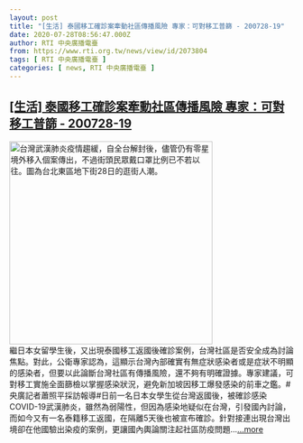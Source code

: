 ```yaml
---
layout: post
title: "[生活] 泰國移工確診案牽動社區傳播風險 專家：可對移工普篩 - 200728-19"
date: 2020-07-28T08:56:47.000Z
author: RTI 中央廣播電臺
from: https://www.rti.org.tw/news/view/id/2073804
tags: [ RTI 中央廣播電臺 ]
categories: [ news, RTI 中央廣播電臺 ]
---
```

<!--1595926607000-->
[[生活] 泰國移工確診案牽動社區傳播風險 專家：可對移工普篩 - 200728-19](https://www.rti.org.tw/news/view/id/2073804)
------

<div>
<img src="https://static.rti.org.tw/assets/thumbnails/2020/07/28/20200728000099M.jpg" width="360" alt="台灣武漢肺炎疫情趨緩，自全台解封後，儘管仍有零星境外移入個案傳出，不過街頭民眾戴口罩比例已不若以往。圖為台北東區地下街28日的逛街人潮。" title="台灣武漢肺炎疫情趨緩，自全台解封後，儘管仍有零星境外移入個案傳出，不過街頭民眾戴口罩比例已不若以往。圖為台北東區地下街28日的逛街人潮。"><br>繼日本女留學生後，又出現泰國移工返國後確診案例，台灣社區是否安全成為討論焦點。對此，公衛專家認為，這顯示台灣內部確實有無症狀感染者或是症狀不明顯的感染者，但要以此論斷台灣社區有傳播風險，還不夠有明確證據。專家建議，可對移工實施全面篩檢以掌握感染狀況，避免新加坡因移工爆發感染的前車之鑑。#央廣記者蕭照平採訪報導#日前一名日本女學生從台灣返國後，被確診感染COVID-19武漢肺炎，雖然為弱陽性，但因為感染地疑似在台灣，引發國內討論，而如今又有一名泰籍移工返國，在隔離5天後也被宣布確診。針對接連出現台灣出境卻在他國驗出染疫的案例，更讓國內輿論關注起社區防疫問題...<a target="_blank" href="https://www.rti.org.tw/news/view/id/2073804">...more</a>
</div>
